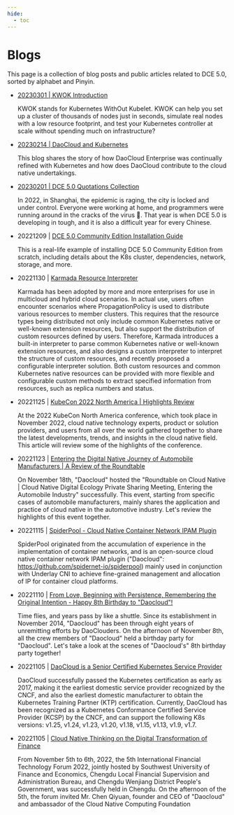 ```yaml
---
hide:
  - toc
---
```


# Blogs

This page is a collection of blog posts and public articles related to DCE 5.0, sorted by alphabet and Pinyin.

- [20230301 | KWOK Introduction](./kwok.md)

    KWOK stands for Kubernetes WithOut Kubelet.
    KWOK can help you set up a cluster of thousands of nodes just in seconds,
    simulate real nodes with a low resource footprint, and test your Kubernetes
    controller at scale without spending much on infrastructure?

- [20230214 | DaoCloud and Kubernetes](./daocloud_k8s.md)

    This blog shares the story of how DaoCloud Enterprise was continually refined with Kubernetes and how does DaoCloud contribute to the cloud native undertakings.

- [20230201 | DCE 5.0 Quotations Collection](./peter.md)

    In 2022, in Shanghai, the epidemic is raging, the city is locked and under control. Everyone were working at home, and programmers were running around in the cracks of the virus 🦠. That year is when DCE 5.0 is developing in tough, and it is also a difficult year for every Chinese.

- 20221209 | [DCE 5.0 Community Edition Installation Guide](./dce5-install1209.md)

    This is a real-life example of installing DCE 5.0 Community Edition from scratch, including details about the K8s cluster, dependencies, network, storage, and more.

- 20221130 | [Karmada Resource Interpreter](https://mp.weixin.qq.com/s/DLDmWRmhM_gMVg1qGnj_fA)

    Karmada has been adopted by more and more enterprises for use in multicloud and hybrid cloud scenarios. In actual use, users often encounter scenarios where PropagationPolicy is used to distribute various resources to member clusters. This requires that the resource types being distributed not only include common Kubernetes native or well-known extension resources, but also support the distribution of custom resources defined by users. Therefore, Karmada introduces a built-in interpreter to parse common Kubernetes native or well-known extension resources, and also designs a custom interpreter to interpret the structure of custom resources, and recently proposed a configurable interpreter solution. Both custom resources and common Kubernetes native resources can be provided with more flexible and configurable custom methods to extract specified information from resources, such as replica numbers and status.

- 20221125 | [KubeCon 2022 North America | Highlights Review](https://mp.weixin.qq.com/s/HIxBZjCK8ofCN6C5KRY25w)

    At the 2022 KubeCon North America conference, which took place in November 2022, cloud native technology experts, product or solution providers, and users from all over the world gathered together to share the latest developments, trends, and insights in the cloud native field. This article will review some of the highlights of the conference.

- 20221123 | [Entering the Digital Native Journey of Automobile Manufacturers | A Review of the Roundtable](https://mp.weixin.qq.com/s/1leu7b8KQw9pcqma8A_cuw)

    On November 18th, "Daocloud" hosted the "Roundtable on Cloud Native | Cloud Native Digital Ecology Private Sharing Meeting, Entering the Automobile Industry" successfully. This event, starting from specific cases of automobile manufacturers, mainly shares the application and practice of cloud native in the automotive industry. Let's review the highlights of this event together.

- 20221115 | [SpiderPool - Cloud Native Container Network IPAM Plugin](https://mp.weixin.qq.com/s/r6YiuUBGD2KmmMOxl26X6A)

    SpiderPool originated from the accumulation of experience in the implementation of container networks, and is an open-source cloud native container network IPAM plugin ("Daocloud": https://github.com/spidernet-io/spiderpool) mainly used in conjunction with Underlay CNI to achieve fine-grained management and allocation of IP for container cloud platforms.

- 20221110 | [From Love, Beginning with Persistence, Remembering the Original Intention - Happy 8th Birthday to "Daocloud"!](https://mp.weixin.qq.com/s/4cYUXtZFc3tIjzphVRCSLg)

    Time flies, and years pass by like a shuttle. Since its establishment in November 2014, "Daocloud" has been through eight years of unremitting efforts by DaoClouders. On the afternoon of November 8th, all the crew members of "Daocloud" held a birthday party for "Daocloud". Let's take a look at the scenes of "Daocloud's" 8th birthday party together!

- 20221105 | [DaoCloud is a Senior Certified Kubernetes Service Provider](./kcsp.md)

    DaoCloud successfully passed the Kubernetes certification as early as 2017, making it the earliest domestic service provider recognized by the CNCF, and also the earliest domestic manufacturer to obtain the Kubernetes Training Partner (KTP) certification. Currently, DaoCloud has been recognized as a Kubernetes Conformance Certified Service Provider (KCSP) by the CNCF, and can support the following K8s versions: v1.25, v1.24, v1.23, v1.20, v1.18, v1.15, v1.13, v1.9, v1.7.

- 20221105 | [Cloud Native Thinking on the Digital Transformation of Finance](https://mp.weixin.qq.com/s/9BggFRr0aoEzzmemXplRWg)

    From November 5th to 6th, 2022, the 5th International Financial Technology Forum 2022, jointly hosted by Southwest University of Finance and Economics, Chengdu Local Financial Supervision and Administration Bureau, and Chengdu Wenjiang District People's Government, was successfully held in Chengdu. On the afternoon of the 5th, the forum invited Mr. Chen Qiyuan, founder and CEO of "Daocloud" and ambassador of the Cloud Native Computing Foundation
